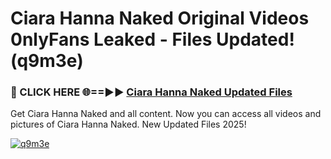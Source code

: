 # Ciara Hanna Naked Original Videos 0nlyFans Leaked - Files Updated! (q9m3e)

<h3>🔴 CLICK HERE 🌐==►► <a href="https://tinyurl.com/yckcrads" rel="nofollow">Ciara Hanna Naked Updated Files</a></h3>

Get Ciara Hanna Naked and all content. Now you can access all videos and pictures of Ciara Hanna Naked. New Updated Files 2025!

[![q9m3e](https://i.imgur.com/hpKpOFt.gif)](https://tinyurl.com/yckcrads)
